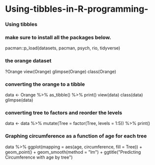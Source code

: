 # Using-tibbles-in-R-programming-
### Using tibbles 
### make sure to install all the packages below. 
pacman::p_load(datasets, pacman, psych, rio, tidyverse)

### the orange dataset 
?Orange
view(Orange)
glimpse(Orange)
class(Orange)

### converting the orange to a tibble

data <- Orange %>% as_tibble() %>% print()
view(data)
class(data)
glimpse(data)

### converting tree to factors and reorder the levels 

data <- data %>% 
  mutate(Tree = factor(Tree, 
                       levels = 1:5)) %>%
  print()

### Graphing circumference as a function of age for each tree 
data %>% ggplot(mapping = aes(age, circumference, fill = Tree)) + 
  geom_point() + geom_smooth(method = "lm") + 
  ggtitle("Predicting Circumference with age by tree")



